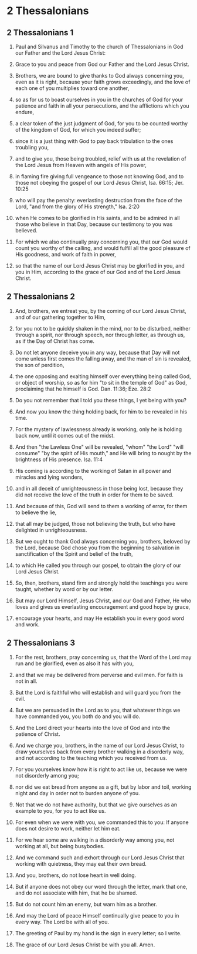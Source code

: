 # 2 Thessalonians

## 2 Thessalonians 1

1. Paul and Silvanus and Timothy to the church of Thessalonians in God our Father and the Lord Jesus Christ:

2. Grace to you and peace from God our Father and the Lord Jesus Christ.

3. Brothers, we are bound to give thanks to God always concerning you, even as it is right, because your faith grows exceedingly, and the love of each one of you multiplies toward one another,

4. so as for us to boast ourselves in you in the churches of God for your patience and faith in all your persecutions, and the afflictions which you endure,   

5. a clear token of the just judgment of God, for you to be counted worthy of the kingdom of God, for which you indeed suffer;

6. since it is a just thing with God to pay back tribulation to the ones troubling you,

7. and to give you, those being troubled, relief with us at the revelation of the Lord Jesus from Heaven with angels of His power,

8. in flaming fire giving full vengeance to those not knowing God, and to those not obeying the gospel of our Lord Jesus Christ, Isa. 66:15; Jer. 10:25

9. who will pay the penalty: everlasting destruction from the face of the Lord, "and from the glory of His strength," Isa. 2:20

10. when He comes to be glorified in His saints, and to be admired in all those who believe in that Day, because our testimony to you was believed.   

11. For which we also continually pray concerning you, that our God would count you worthy of the calling, and would fulfill all the good pleasure of His goodness, and work of faith in power,

12. so that the name of our Lord Jesus Christ may be glorified in you, and you in Him, according to the grace of our God and of the Lord Jesus Christ.  

## 2 Thessalonians 2

1. And, brothers, we entreat you, by the coming of our Lord Jesus Christ, and of our gathering together to Him,

2. for you not to be quickly shaken in the mind, nor to be disturbed, neither through a spirit, nor through speech, nor through letter, as through us, as if the Day of Christ has come.   

3. Do not let anyone deceive you in any way, because that Day will not come unless first comes the falling away, and the man of sin is revealed, the son of perdition,

4. the one opposing and exalting himself over everything being called God, or object of worship, so as for him "to sit in the temple of God" as God, proclaiming that he himself is God. Dan. 11:36; Eze. 28:2

5. Do you not remember that I told you these things, I yet being with you?

6. And now you know the thing holding back, for him to be revealed in his time.

7. For the mystery of lawlessness already is working, only he is holding back now, until it comes out of the midst.

8. And then "the Lawless One" will be revealed, "whom" "the Lord" "will consume" "by the spirit of His mouth," and He will bring to nought by the brightness of His presence. Isa. 11:4

9.  His coming is according to the working of Satan in all power and miracles and lying wonders,

10. and in all deceit of unrighteousness in those being lost, because they did not receive the love of the truth in order for them to be saved.

11. And because of this, God will send to them a working of error, for them to believe the lie,

12. that all may be judged, those not believing the truth, but who have delighted in unrighteousness.   

13. But we ought to thank God always concerning you, brothers, beloved by the Lord, because God chose you from the beginning to salvation in sanctification of the Spirit and belief of the truth,

14. to which He called you through our gospel, to obtain the glory of our Lord Jesus Christ.

15. So, then, brothers, stand firm and strongly hold the teachings you were taught, whether by word or by our letter.   

16. But may our Lord Himself, Jesus Christ, and our God and Father, He who loves and gives us everlasting encouragement and good hope by grace,

17. encourage your hearts, and may He establish you in every good word and work.  

## 2 Thessalonians 3

1. For the rest, brothers, pray concerning us, that the Word of the Lord may run and be glorified, even as also it has with you,

2. and that we may be delivered from perverse and evil men. For faith is not in all.

3. But the Lord is faithful who will establish and will guard you from the evil.

4. But we are persuaded in the Lord as to you, that whatever things we have commanded you, you both do and you will do.

5. And the Lord direct your hearts into the love of God and into the patience of Christ.   

6. And we charge you, brothers, in the name of our Lord Jesus Christ, to draw yourselves back from every brother walking in a disorderly way, and not according to the teaching which you received from us.

7. For you yourselves know how it is right to act like us, because we were not disorderly among you;

8. nor did we eat bread from anyone as a gift, but by labor and toil, working night and day in order not to burden anyone of you.

9. Not that we do not have authority, but that we give ourselves as an example to you, for you to act like us.

10. For even when we were with you, we commanded this to you: If anyone does not desire to work, neither let him eat.

11. For we hear some are walking in a disorderly way among you, not working at all, but being busybodies.

12. And we command such and exhort through our Lord Jesus Christ that working with quietness, they may eat their own bread.

13. And you, brothers, do not lose heart in well doing.

14. But if anyone does not obey our word through the letter, mark that one, and do not associate with him, that he be shamed.

15. But do not count him an enemy, but warn him as a brother.   

16. And may the Lord of peace Himself continually give peace to you in every way. The Lord be with all of you.

17. The greeting of Paul by my hand is the sign in every letter; so I write.

18. The grace of our Lord Jesus Christ be with you all. Amen.  
